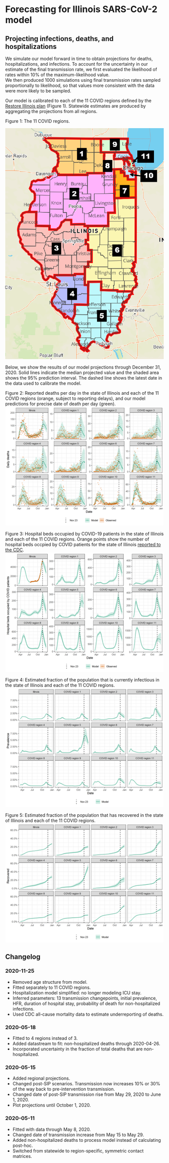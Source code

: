 # Forecasting for Illinois SARS-CoV-2 model

## Projecting infections, deaths, and hospitalizations

We simulate our model forward in time to obtain projections for deaths, hospitalizations, and infections.
To account for the uncertainty in our estimate of the final transmission rate, we first evaluated the likelihood of rates within 10% of the maximum-likelihood value.  
We then produced 1000 simulations using final transmission rates sampled proportionally to likelihood, so that values more consistent with the data were more likely to be sampled.

Our model is calibrated to each of the 11 COVID regions defined by the [Restore Illinois plan](https://coronavirus.illinois.gov/s/restore-illinois-introduction) (Figure 1). 
Statewide estimates are produced by aggregating the projections from all regions.

Figure 1: The 11 COVID regions.
<p align="center">
  <img src="./plots/covid_regions.png">
</p>

Below, we show the results of our model projections through December 31, 2020.
Solid lines indicate the median projected value and the shaded area shows the 95% prediction interval. 
The dashed line shows the latest date in the data used to calibrate the model.

Figure 2: Reported deaths per day in the state of Illinois and each of the 11 COVID regions (orange, subject to reporting delays), and our model predictions for precise date of death per day (green).
![Figure 2](./plots/uc_deaths.png)

Figure 3: Hospital beds occupied by COVID-19 patients in the state of Illinois and each of the 11 COVID regions. Orange points show the number of hospital beds occpied by COVID patients for the state of Illinois [reported to the CDC](https://healthdata.gov/dataset/covid-19-reported-patient-impact-and-hospital-capacity-state-timeseries).
![Figure 3](./plots/uc_hosp.png)

Figure 4: Estimated fraction of the population that is currently infectious in the state of Illinois and each of the 11 COVID regions. 
![Figure 4](./plots/uc_prevalence.png)

Figure 5: Estimated fraction of the population that has recovered in the state of Illinois and each of the 11 COVID regions.
![Figure 5](./plots/uc_seroprevalence.png)

## Changelog
### 2020-11-25
* Removed age structure from model.
* Fitted separately to 11 COVID regions.
* Hospitalization model simplified: no longer modeling ICU stay.
* Inferred parameters: 13 transmission changepoints, initial prevalence, HFR, duration of hospital stay, probability of death for non-hospitalized infections.
* Used CDC all-cause mortality data to estimate underreporting of deaths.

### 2020-05-18
* Fitted to 4 regions instead of 3.
* Added datastream to fit: non-hospitalized deaths through 2020-04-26.
* Incorporated uncertainty in the fraction of total deaths that are non-hospitalized. 

### 2020-05-15
* Added regional projections.
* Changed post-SIP scenarios. Transmission now increases 10% or 30% of the way back to pre-intervention transmission.
* Changed date of post-SIP transmission rise from May 29, 2020 to June 1, 2020.
* Plot projections until October 1, 2020.

### 2020-05-11
* Fitted with data through May 8, 2020. 
* Changed date of transmission increase from May 15 to May 29.
* Added non-hospitalized deaths to process model instead of calculating post-hoc. 
* Switched from statewide to region-specific, symmetric contact matrices.

